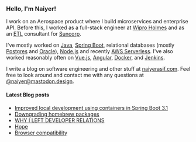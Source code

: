 ### Hello, I'm Naiyer!

I work on an Aerospace product where I build microservices and enterprise API. Before this, I worked as a full-stack engineer at [Wipro Holmes](https://www.wipro.com/holmes/) and as an <abbr title="Extract Transform Load">ETL</abbr> consultant for [Suncorp](https://www.suncorp.com.au/).

I've mostly worked on [Java](https://openjdk.java.net/), [Spring Boot](https://spring.io/projects/spring-boot), relational databases (mostly [Postgres](https://www.postgresql.org/) and [Oracle](https://www.oracle.com/database/)), [Node.js](https://nodejs.org/en/) and recently [AWS Serverless](https://aws.amazon.com/serverless/). I've also worked reasonably often on [Vue.js](https://vuejs.org/), [Angular](https://angular.io/), [Docker](https://www.docker.com/), and [Jenkins](https://www.jenkins.io/).

I write a blog on software engineering and other stuff at [naiyerasif.com](https://www.naiyerasif.com). Feel free to look around and contact me with any questions at [@naiyer@mastodon.design](https://mastodon.design/@naiyer).

#### Latest Blog posts

<!-- BLOG-POST-LIST:START -->
- [Improved local development using containers in Spring Boot 3.1](https://www.naiyerasif.com/post/2023/09/08/improved-local-development-using-containers-in-spring-boot-3-1/)
- [Downgrading homebrew packages](https://www.naiyerasif.com/post/2023/09/06/downgrading-homebrew-packages/)
- [WHY I LEFT DEVELOPER RELATIONS](https://www.naiyerasif.com/post/2023/09/04/why-i-left-developer-relations/)
- [Hope](https://www.naiyerasif.com/post/2023/08/30/hope/)
- [Browser compatibility](https://www.naiyerasif.com/post/2023/08/27/browser-compatibility/)
<!-- BLOG-POST-LIST:END -->
